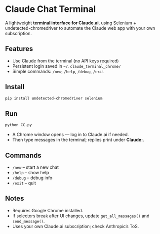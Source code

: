 # Claude Chat Terminal

A lightweight **terminal interface for Claude.ai**, using Selenium + undetected-chromedriver to automate the Claude web app with your own subscription.

## Features

- Use Claude from the terminal (no API keys required)
- Persistent login saved in `~/.claude_terminal_chrome/`
- Simple commands: `/new`, `/help`, `/debug`, `/exit`

## Install

```bash
pip install undetected-chromedriver selenium
```

## Run

```bash
python CC.py
```

- A Chrome window opens — log in to Claude.ai if needed.
- Then type messages in the terminal; replies print under **Claude:**.

## Commands

- `/new` – start a new chat
- `/help` – show help
- `/debug` – debug info
- `/exit` – quit

## Notes

- Requires Google Chrome installed.
- If selectors break after UI changes, update `get_all_messages()` and `send_message()`.
- Uses your own Claude.ai subscription; check Anthropic’s ToS.
